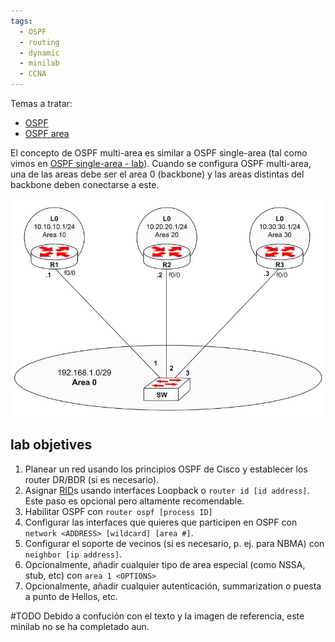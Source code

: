 ```yaml
---
tags:
  - OSPF
  - routing
  - dynamic
  - minilab
  - CCNA
---
```

Temas a tratar: 
- [OSPF](OSPF.md) 
- [OSPF area](OSPF%20area.md) 

El concepto de OSPF multi-area es similar a OSPF single-area (tal como vimos en [OSPF single-area - lab](OSPF%20single-area%20-%20lab.md)). Cuando se configura OSPF multi-area, una de las areas debe ser el area 0 (backbone) y las areas distintas del backbone deben conectarse a este. 

![](_anexos_/16-8.jpg)

## lab objetives
1. Planear un red usando los principios OSPF de Cisco y establecer los router DR/BDR (si es necesario).
2. Asignar [RID](RID.md)s usando interfaces Loopback o `router id [id address]`. Este paso es opcional pero altamente recomendable.
3. Habilitar OSPF con `router ospf [process ID]` 
4. Configurar las interfaces que quieres que participen en OSPF con `network <ADDRESS> [wildcard] [area #]`.
5. Configurar el soporte de vecinos (si es necesario, p. ej. para NBMA) con `neighbor [ip address]`.
6. Opcionalmente, añadir cualquier tipo de area especial (como NSSA, stub, etc) con `area 1 <OPTIONS>`
7. Opcionalmente, añadir cualquier autenticación, summarization o puesta a punto de Hellos, etc. 

#TODO Debido a confución con el texto y la imagen de referencia, este minilab no se ha completado aun. 